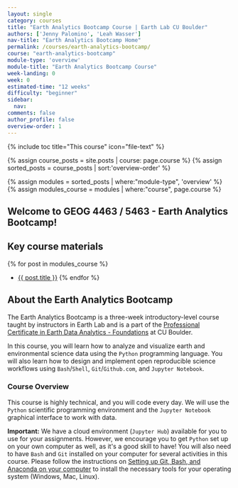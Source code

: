 ```yaml
---
layout: single
category: courses
title: "Earth Analytics Bootcamp Course | Earth Lab CU Boulder"
authors: ['Jenny Palomino', 'Leah Wasser']
nav-title: "Earth Analytics Bootcamp Home"
permalink: /courses/earth-analytics-bootcamp/
course: "earth-analytics-bootcamp"
module-type: 'overview'
module-title: "Earth Analytics Bootcamp Course"
week-landing: 0
week: 0
estimated-time: "12 weeks"
difficulty: "beginner"
sidebar:
  nav:
comments: false
author_profile: false
overview-order: 1
---
```


{% include toc title="This course" icon="file-text" %}

{% assign course_posts = site.posts | course: page.course %}
{% assign sorted_posts = course_posts | sort:'overview-order' %}

{% assign modules = sorted_posts | where:"module-type", 'overview' %}
{% assign modules_course = modules | where:"course", page.course %}

<div class="notice--info" markdown="1">

## <i class="fa fa-ship" aria-hidden="true"></i> Welcome to GEOG 4463 / 5463 - Earth Analytics Bootcamp! 

## Key course materials

{% for post in modules_course %}
 * <a href="{{ site.url }}{{ post.permalink }}">{{ post.title }}</a>
{% endfor %}

</div>
<!-- an overview module specifies the overview content for the course including syllabus and any assignments  module-type: 'session' specified a week or a particular set of content surrounding a topic - eg internship seminar, etc -->

## About the Earth Analytics Bootcamp
The Earth Analytics Bootcamp is a three-week introductory-level course taught by instructors in Earth Lab and is a part of the <a href="https://earthlab.colorado.edu/earth-data-analytics-professional-graduate-certificate?utm_source=earthdatascience&utm_medium=website&utm_campaign=certificate-2022&utm_id=certificate-2022" target="_blank">Professional Certificate in Earth Data Analytics - Foundations</a> at CU Boulder.

In this course, you will learn how to analyze and visualize earth and environmental science data using the `Python` programming language. You will also learn how to design and implement open reproducible science workflows using `Bash`/`Shell`, `Git`/`Github.com`, and `Jupyter Notebook`. 

### Course Overview 
This course is highly technical, and you will code every day. We will use the `Python` scientific programming environment and the `Jupyter Notebook` graphical interface to work with data.

<i fa fa-star></i>**Important:** We have a cloud environment (`Jupyter Hub`) available for you to use for your assignments. However, we encourage you to get `Python` set up on your own computer as well, as it's a good skill to have! You will also need to have `Bash` and `Git` installed on your computer for several activities in this course. Please follow the instructions on <a href="{{ site.url }}/workshops/setup-earth-analytics-python/setup-git-bash-anaconda/" target = "_blank">Setting up Git, Bash, and Anaconda on your computer</a> to install the necessary tools for your operating system (Windows, Mac, Linux).



